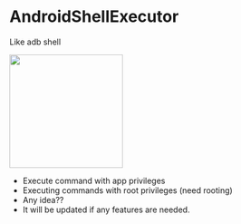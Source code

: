 ﻿# AndroidShellExecutor
Like adb shell

<img src="https://github.com/parktest0325/AndroidShellExecutor/assets/52898964/f98c4de8-f9fe-4416-b927-df46bedffc07" width="200px"/>

* Execute command with app privileges
* Executing commands with root privileges (need rooting)
* Any idea??
* It will be updated if any features are needed.
